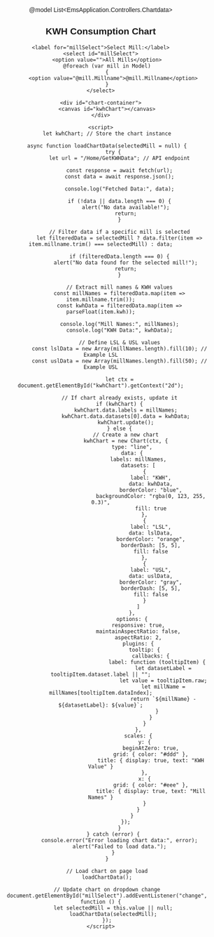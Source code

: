 @model List<EmsApplication.Controllers.Chartdata>
<!DOCTYPE html>
<html lang="en">
<head>
    <title>KWH Chart</title>
    <script src="https://cdn.jsdelivr.net/npm/chart.js"></script>
    <style>
        body {
            font-family: Arial, sans-serif;
            text-align: center;
        }
        #chart-container {
            width: 800px;
            height: 500px;
            margin: auto;
            padding: 20px;
            background-color: #f4f4f4;
            border-radius: 10px;
            box-shadow: 0px 4px 8px rgba(0, 0, 0, 0.2);
        }
        canvas {
            width: 100% !important;
            height: 100% !important;
        }
        select {
            margin: 20px;
            padding: 10px;
            font-size: 16px;
        }
    </style>
</head>
<body>
    <h2>KWH Consumption Chart</h2>

    <label for="millSelect">Select Mill:</label>
    <select id="millSelect">
        <option value="">All Mills</option>
        @foreach (var mill in Model)
        {
            <option value="@mill.Millname">@mill.Millname</option>
        }
    </select>

    <div id="chart-container">
        <canvas id="kwhChart"></canvas>
    </div>

    <script>
        let kwhChart; // Store the chart instance

        async function loadChartData(selectedMill = null) {
            try {
                let url = "/Home/GetKWHData"; // API endpoint

                const response = await fetch(url);
                const data = await response.json();

                console.log("Fetched Data:", data);

                if (!data || data.length === 0) {
                    alert("No data available!");
                    return;
                }

                // Filter data if a specific mill is selected
                let filteredData = selectedMill ? data.filter(item => item.millname.trim() === selectedMill) : data;

                if (filteredData.length === 0) {
                    alert("No data found for the selected mill!");
                    return;
                }

                // Extract mill names & KWH values
                const millNames = filteredData.map(item => item.millname.trim());
                const kwhData = filteredData.map(item => parseFloat(item.kwh));

                console.log("Mill Names:", millNames);
                console.log("KWH Data:", kwhData);

                // Define LSL & USL values
                const lslData = new Array(millNames.length).fill(10); // Example LSL
                const uslData = new Array(millNames.length).fill(50); // Example USL

                let ctx = document.getElementById("kwhChart").getContext("2d");

                // If chart already exists, update it
                if (kwhChart) {
                    kwhChart.data.labels = millNames;
                    kwhChart.data.datasets[0].data = kwhData;
                    kwhChart.update();
                } else {
                    // Create a new chart
                    kwhChart = new Chart(ctx, {
                        type: "line",
                        data: {
                            labels: millNames,
                            datasets: [
                                {
                                    label: "KWH",
                                    data: kwhData,
                                    borderColor: "blue",
                                    backgroundColor: "rgba(0, 123, 255, 0.3)",
                                    fill: true
                                },
                                {
                                    label: "LSL",
                                    data: lslData,
                                    borderColor: "orange",
                                    borderDash: [5, 5],
                                    fill: false
                                },
                                {
                                    label: "USL",
                                    data: uslData,
                                    borderColor: "gray",
                                    borderDash: [5, 5],
                                    fill: false
                                }
                            ]
                        },
                        options: {
                            responsive: true,
                            maintainAspectRatio: false,
                            aspectRatio: 2,
                            plugins: {
                                tooltip: {
                                    callbacks: {
                                        label: function (tooltipItem) {
                                            let datasetLabel = tooltipItem.dataset.label || "";
                                            let value = tooltipItem.raw;
                                            let millName = millNames[tooltipItem.dataIndex];
                                            return `${millName} - ${datasetLabel}: ${value}`;
                                        }
                                    }
                                }
                            },
                            scales: {
                                y: {
                                    beginAtZero: true,
                                    grid: { color: "#ddd" },
                                    title: { display: true, text: "KWH Value" }
                                },
                                x: {
                                    grid: { color: "#eee" },
                                    title: { display: true, text: "Mill Names" }
                                }
                            }
                        }
                    });
                }
            } catch (error) {
                console.error("Error loading chart data:", error);
                alert("Failed to load data.");
            }
        }

        // Load chart on page load
        loadChartData();

        // Update chart on dropdown change
        document.getElementById("millSelect").addEventListener("change", function () {
            let selectedMill = this.value || null;
            loadChartData(selectedMill);
        });
    </script>
</body>
</html>